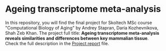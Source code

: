 # Ageing transcriptome meta-analysis
In this repository, you will find the final project for Skoltech MSc course "Computational Biology of Aging" by Andrey Stapran, Daria Kozhevnikova, Shah Zeb Khan. The project full title: **Ageing transcriptome meta-analysis reveals similarities and differences between key mammalian tissue**. Check the full description in the [Project report](https://github.com/d-kozhevnikova/Ageing-transcriptome-meta-analysis/blob/main/Project%20report.md) file.
